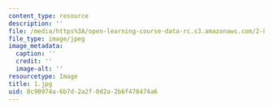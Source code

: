 ```yaml
---
content_type: resource
description: ''
file: /media/https%3A/open-learning-course-data-rc.s3.amazonaws.com/2-830j-control-of-manufacturing-processes-sma-6303-spring-2008/8c90974a6b7d2a2f0d2a2b6f478474a6_1.jpg
file_type: image/jpeg
image_metadata:
  caption: ''
  credit: ''
  image-alt: ''
resourcetype: Image
title: 1.jpg
uid: 8c90974a-6b7d-2a2f-0d2a-2b6f478474a6
---
```

